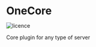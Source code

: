 <div>
<h1 style="margin: 0;font-weight: 700;font-family:-apple-system,BlinkMacSystemFont,Segoe UI,Helvetica,Arial,sans-serif,Apple Color Emoji,Segoe UI Emoji">OneCore</h1>

![licence](https://img.shields.io/badge/License-MIT-brightgreen)

Core plugin for any type of server
</div>
